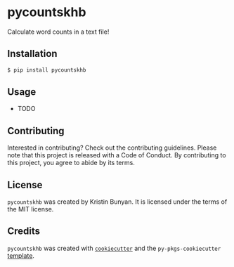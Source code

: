 # pycountskhb

Calculate word counts in a text file!

## Installation

```bash
$ pip install pycountskhb
```

## Usage

- TODO

## Contributing

Interested in contributing? Check out the contributing guidelines. Please note that this project is released with a Code of Conduct. By contributing to this project, you agree to abide by its terms.

## License

`pycountskhb` was created by Kristin Bunyan. It is licensed under the terms of the MIT license.

## Credits

`pycountskhb` was created with [`cookiecutter`](https://cookiecutter.readthedocs.io/en/latest/) and the `py-pkgs-cookiecutter` [template](https://github.com/py-pkgs/py-pkgs-cookiecutter).
